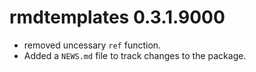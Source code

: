 # rmdtemplates 0.3.1.9000

* removed uncessary `ref` function.
* Added a `NEWS.md` file to track changes to the package.
